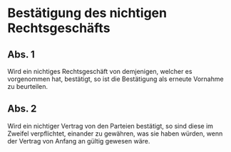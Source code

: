 # Bestätigung des nichtigen Rechtsgeschäfts



## Abs. 1

 Wird ein nichtiges Rechtsgeschäft von demjenigen, welcher es vorgenommen hat, bestätigt, so ist die Bestätigung als erneute Vornahme zu beurteilen.

## Abs. 2

 Wird ein nichtiger Vertrag von den Parteien bestätigt, so sind diese im Zweifel verpflichtet, einander zu gewähren, was sie haben würden, wenn der Vertrag von Anfang an gültig gewesen wäre. 

